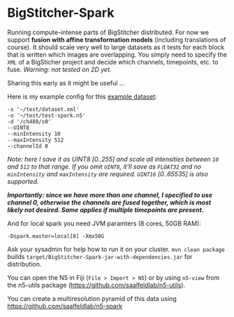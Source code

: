 # BigStitcher-Spark
Running compute-intense parts of BigStitcher distributed. For now we support **fusion with affine transformation models** (including translations of course). It should scale very well to large datasets as it tests for each block that is written which images are overlapping. You simply need to specify the `XML` of a BigSticher project and decide which channels, timepoints, etc. to fuse. *Warning: not tested on 2D yet.*

Sharing this early as it might be useful ...

Here is my example config for this [example dataset](https://drive.google.com/file/d/1mhXelaF1yXZmch2Lw6rMCl6p4V0kUDQc/view?usp=sharing):

```
-x '~/test/dataset.xml'
-o '~/test/test-spark.n5'
-d '/ch488/s0'
--UINT8
--minIntensity 10
--maxIntensity 512
--channelId 0
```
*Note: here I save it as UINT8 [0..255] and scale all intensities between `10` and `512` to that range. If you omit `UINT8`, it'll save as `FLOAT32` and no `minIntensity` and `maxIntensity` are required. `UINT16` [0..65535] is also supported.*

***Importantly: since we have more than one channel, I specified to use channel 0, otherwise the channels are fused together, which is most likely not desired. Same applies if multiple timepoints are present.***


And for local spark you need JVM paramters (8 cores, 50GB RAM):

```
-Dspark.master=local[8] -Xmx50G
```
Ask your sysadmin for help how to run it on your cluster. `mvn clean package` builds `target/BigStitcher-Spark-jar-with-dependencies.jar` for distribution.


You can open the N5 in Fiji (`File > Import > N5`) or by using `n5-view` from the n5-utils package (https://github.com/saalfeldlab/n5-utils).

You can create a multiresolution pyramid of this data using https://github.com/saalfeldlab/n5-spark
